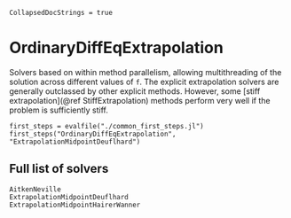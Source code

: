 ```@meta
CollapsedDocStrings = true
```

# OrdinaryDiffEqExtrapolation

Solvers based on within method parallelism, allowing multithreading of the solution across
different values of `f`.
The explicit extrapolation solvers are generally outclassed by other explicit methods.
However, some [stiff extrapolation](@ref StiffExtrapolation) methods perform very well if
the problem is sufficiently stiff.

```@eval
first_steps = evalfile("./common_first_steps.jl")
first_steps("OrdinaryDiffEqExtrapolation", "ExtrapolationMidpointDeuflhard")
```

## Full list of solvers

```@docs
AitkenNeville
ExtrapolationMidpointDeuflhard
ExtrapolationMidpointHairerWanner
```
